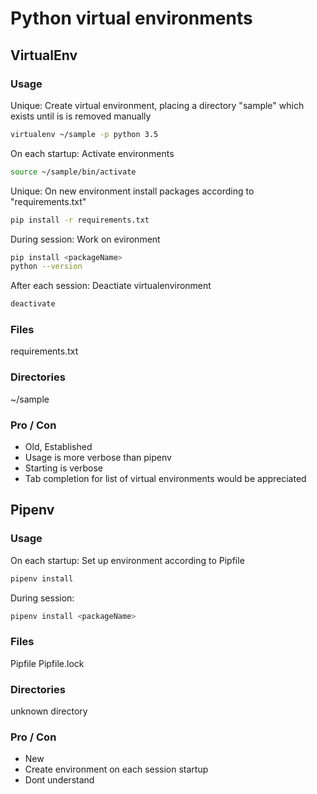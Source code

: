 # Python virtual environments
## VirtualEnv
### Usage
Unique:
Create virtual environment, placing a directory "sample" which exists until is is removed manually
```bash
virtualenv ~/sample -p python 3.5
```

On each startup:
Activate environments
```bash
source ~/sample/bin/activate
```

Unique:
On new environment install packages according to "requirements.txt"
```bash
pip install -r requirements.txt
```

During session:
Work on evironment
```bash
pip install <packageName>
python --version
```


After each session:
Deactiate virtualenvironment
```bash
deactivate
```

### Files
requirements.txt
### Directories
~/sample

### Pro / Con
+ Old, Established
+ Usage is more verbose than pipenv
+ Starting is verbose
+ Tab completion for list of virtual environments would be appreciated

## Pipenv
### Usage
On each startup:
Set up environment according to Pipfile
```bash
pipenv install
```

During session:
```bash
pipenv install <packageName>
```
### Files
Pipfile
Pipfile.lock
### Directories
unknown directory

### Pro / Con
+ New
+ Create environment on each session startup
+ Dont understand






